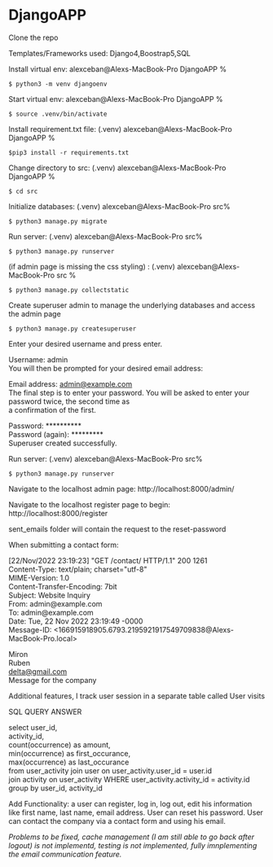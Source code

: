 # DjangoAPP

Clone the repo 

Templates/Frameworks used:
Django4,Boostrap5,SQL

Install virtual env:  alexceban@Alexs-MacBook-Pro DjangoAPP % 

    $ python3 -m venv djangoenv  

Start virtual env:  alexceban@Alexs-MacBook-Pro DjangoAPP % 

    $ source .venv/bin/activate

Install requirement.txt file: (.venv) alexceban@Alexs-MacBook-Pro DjangoAPP % 

    $pip3 install -r requirements.txt

Change directory to src: (.venv) alexceban@Alexs-MacBook-Pro DjangoAPP % 

    $ cd src

Initialize databases: (.venv) alexceban@Alexs-MacBook-Pro src% 

    $ python3 manage.py migrate

Run server: (.venv) alexceban@Alexs-MacBook-Pro src% 

    $ python3 manage.py runserver

(if admin page is missing the css styling) : (.venv) alexceban@Alexs-MacBook-Pro src % 

    $ python3 manage.py collectstatic

Create superuser admin to manage the underlying databases and access the admin page

    $ python3 manage.py createsuperuser
<p>
Enter your desired username and press enter.<br>

Username: admin<br>
You will then be prompted for your desired email address:<br>

Email address: admin@example.com<br>
The final step is to enter your password. You will be asked to enter your password twice, the second time as <br>a confirmation of the first.<br>

Password: **********<br>
Password (again): *********<br>
Superuser created successfully.<br>
    
Run server: (.venv) alexceban@Alexs-MacBook-Pro src% 

    $ python3 manage.py runserver    
    
</p>

<p>Navigate to the localhost admin page: http://localhost:8000/admin/</p>
<p>Navigate to the localhost register page to begin: http://localhost:8000/register</p>

<p> sent_emails folder will contain the request to the reset-password </p>

When submitting a contact form: 

<p>[22/Nov/2022 23:19:23] "GET /contact/ HTTP/1.1" 200 1261 <br>
Content-Type: text/plain; charset="utf-8"<br>
MIME-Version: 1.0<br>
Content-Transfer-Encoding: 7bit<br>
Subject: Website Inquiry<br>
From: admin@example.com<br>
To: admin@example.com<br>
Date: Tue, 22 Nov 2022 23:19:49 -0000<br>
Message-ID: <166915918905.6793.2195921917549709838@Alexs-MacBook-Pro.local><br>

Miron<br>
Ruben<br>
delta@gmail.com<br>
Message for the company<br>
</p>

<p>Additional features, I track user session in a separate table called User visits</p>
  
<p>SQL QUERY ANSWER<br>

select user_id, <br>
 activity_id,<br>
 count(occurrence) as amount,<br>
 min(occurrence) as first_occurance,<br>
 max(occurrence) as last_occurance <br>
from user_activity join user on user_activity.user_id = user.id<br>
join activity on user_activity WHERE user_activity.activity_id = activity.id<br>
group by user_id, activity_id<br>
</p>

<p> Add Functionality: a user can register, log in, log out, edit his information like first name, last name, email address. User can reset his password. User can contact the company via a contact form and using his email.</p>




*Problems to be fixed, 
cache management (I am still able to go back after logout) is not implementd, 
testing is not implemented, 
fully imnplementing the email communication feature.*


